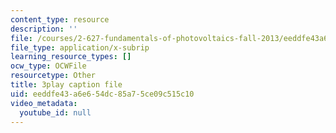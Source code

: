 ```yaml
---
content_type: resource
description: ''
file: /courses/2-627-fundamentals-of-photovoltaics-fall-2013/eeddfe43a6e654dc85a75ce09c515c10_W1Wh00CQ-Vc.vtt
file_type: application/x-subrip
learning_resource_types: []
ocw_type: OCWFile
resourcetype: Other
title: 3play caption file
uid: eeddfe43-a6e6-54dc-85a7-5ce09c515c10
video_metadata:
  youtube_id: null
---
```

